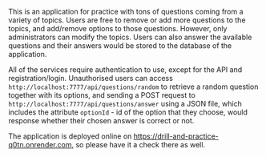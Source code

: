 This is an application for practice with tons of questions coming from
a variety of topics. Users are free to remove or add more questions to the topics,
and add/remove options to those questions. However, only administrators can modify
the topics. Users can also answer the available questions and their answers would 
be stored to the database of the application.

All of the services require authentication to use, except for the API and registration/login. 
Unauthorised users can access `http://localhost:7777/api/questions/random` to retrieve a 
random question together with its options, and sending a POST request to 
`http://localhost:7777/api/questions/answer` using a JSON file, which includes the
attribute `optionId` - id of the option that they choose, would response whether 
their chosen answer is correct or not.

The application is deployed online on https://drill-and-practice-q0tn.onrender.com, so
please have it a check there as well.
